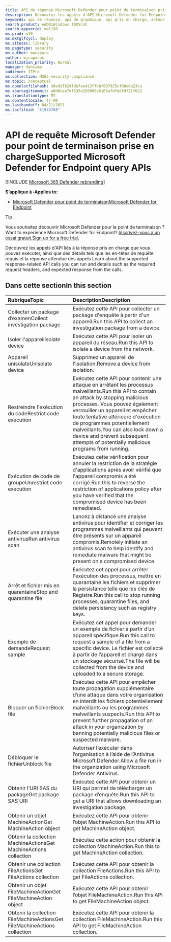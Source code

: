 ```yaml
---
title: API de réponse Microsoft Defender pour point de terminaison prise en charge
description: Découvrez les appels d'API Microsoft Defender for Endpoint spécifiques liés à la réponse.
keywords: api de réponse, api de graphique, api pris en charge, acteur, alertes, appareil, utilisateur, domaine, ip, fichier
search.product: eADQiWindows 10XVcnh
search.appverid: met150
ms.prod: w10
ms.mktglfcycl: deploy
ms.sitesec: library
ms.pagetype: security
ms.author: macapara
author: mjcaparas
localization_priority: Normal
manager: dansimp
audience: ITPro
ms.collection: M365-security-compliance
ms.topic: conceptual
ms.openlocfilehash: 36ed1f624fda7ae413ffbbf807925cf00e0a23ca
ms.sourcegitcommit: a8d8cee7df535a150985d6165afdfddfdf21f622
ms.translationtype: MT
ms.contentlocale: fr-FR
ms.lasthandoff: 04/21/2021
ms.locfileid: "51933768"
---
```

# <a name="supported-microsoft-defender-for-endpoint-query-apis"></a><span data-ttu-id="4eae0-104">API de requête Microsoft Defender pour point de terminaison prise en charge</span><span class="sxs-lookup"><span data-stu-id="4eae0-104">Supported Microsoft Defender for Endpoint query APIs</span></span> 

[!INCLUDE [Microsoft 365 Defender rebranding](../../includes/microsoft-defender.md)]


<span data-ttu-id="4eae0-105">**S’applique à :**</span><span class="sxs-lookup"><span data-stu-id="4eae0-105">**Applies to:**</span></span>
- [<span data-ttu-id="4eae0-106">Microsoft Defender pour point de terminaison</span><span class="sxs-lookup"><span data-stu-id="4eae0-106">Microsoft Defender for Endpoint</span></span>](https://go.microsoft.com/fwlink/p/?linkid=2154037)

> [!TIP]
> <span data-ttu-id="4eae0-107">Vous souhaitez découvrir Microsoft Defender pour le point de terminaison ?</span><span class="sxs-lookup"><span data-stu-id="4eae0-107">Want to experience Microsoft Defender for Endpoint?</span></span> [<span data-ttu-id="4eae0-108">Inscrivez-vous à un essai gratuit.</span><span class="sxs-lookup"><span data-stu-id="4eae0-108">Sign up for a free trial.</span></span>](https://www.microsoft.com/microsoft-365/windows/microsoft-defender-atp?ocid=docs-wdatp-supported-response-apis-abovefoldlink) 

<span data-ttu-id="4eae0-109">Découvrez les appels d'API liés à la réponse pris en charge que vous pouvez exécuter, ainsi que des détails tels que les en-têtes de requête requis et la réponse attendue des appels.</span><span class="sxs-lookup"><span data-stu-id="4eae0-109">Learn about the supported response-related API calls you can run and details such as the required request headers, and expected response from the calls.</span></span>

## <a name="in-this-section"></a><span data-ttu-id="4eae0-110">Dans cette section</span><span class="sxs-lookup"><span data-stu-id="4eae0-110">In this section</span></span>
<span data-ttu-id="4eae0-111">Rubrique</span><span class="sxs-lookup"><span data-stu-id="4eae0-111">Topic</span></span> | <span data-ttu-id="4eae0-112">Description</span><span class="sxs-lookup"><span data-stu-id="4eae0-112">Description</span></span>
:---|:---
<span data-ttu-id="4eae0-113">Collecter un package d’examen</span><span class="sxs-lookup"><span data-stu-id="4eae0-113">Collect investigation package</span></span> | <span data-ttu-id="4eae0-114">Exécutez cette API pour collecter un package d'enquête à partir d'un appareil.</span><span class="sxs-lookup"><span data-stu-id="4eae0-114">Run this API to collect an investigation package from a device.</span></span>
<span data-ttu-id="4eae0-115">Isoler l'appareil</span><span class="sxs-lookup"><span data-stu-id="4eae0-115">Isolate device</span></span> | <span data-ttu-id="4eae0-116">Exécutez cette API pour isoler un appareil du réseau.</span><span class="sxs-lookup"><span data-stu-id="4eae0-116">Run this API to isolate a device from the network.</span></span>
<span data-ttu-id="4eae0-117">Appareil unisolate</span><span class="sxs-lookup"><span data-stu-id="4eae0-117">Unisolate device</span></span> | <span data-ttu-id="4eae0-118">Supprimez un appareil de l'isolation.</span><span class="sxs-lookup"><span data-stu-id="4eae0-118">Remove a device from isolation.</span></span> 
<span data-ttu-id="4eae0-119">Restreindre l'exécution du code</span><span class="sxs-lookup"><span data-stu-id="4eae0-119">Restrict code execution</span></span> | <span data-ttu-id="4eae0-120">Exécutez cette API pour contenir une attaque en arrêtant les processus malveillants.</span><span class="sxs-lookup"><span data-stu-id="4eae0-120">Run this API to contain an attack by stopping malicious processes.</span></span> <span data-ttu-id="4eae0-121">Vous pouvez également verrouiller un appareil et empêcher toute tentative ultérieure d'exécution de programmes potentiellement malveillants.</span><span class="sxs-lookup"><span data-stu-id="4eae0-121">You can also lock down a device and prevent subsequent attempts of potentially malicious programs from running.</span></span>
<span data-ttu-id="4eae0-122">Exécution de code de groupe</span><span class="sxs-lookup"><span data-stu-id="4eae0-122">Unrestrict code execution</span></span> | <span data-ttu-id="4eae0-123">Exécutez cette vérification pour annuler la restriction de la stratégie d'applications après avoir vérifié que l'appareil compromis a été corrigé.</span><span class="sxs-lookup"><span data-stu-id="4eae0-123">Run this to reverse the restriction of applications policy after you have verified that the compromised device has been remediated.</span></span>
<span data-ttu-id="4eae0-124">Exécuter une analyse antivirus</span><span class="sxs-lookup"><span data-stu-id="4eae0-124">Run antivirus scan</span></span> | <span data-ttu-id="4eae0-125">Lancez à distance une analyse antivirus pour identifier et corriger les programmes malveillants qui peuvent être présents sur un appareil compromis.</span><span class="sxs-lookup"><span data-stu-id="4eae0-125">Remotely initiate an antivirus scan to help identify and remediate malware that might be present on a compromised device.</span></span>
<span data-ttu-id="4eae0-126">Arrêt et fichier mis en quarantaine</span><span class="sxs-lookup"><span data-stu-id="4eae0-126">Stop and quarantine file</span></span> |  <span data-ttu-id="4eae0-127">Exécutez cet appel pour arrêter l'exécution des processus, mettre en quarantaine les fichiers et supprimer la persistance telle que les clés de Registre.</span><span class="sxs-lookup"><span data-stu-id="4eae0-127">Run this call to stop running processes, quarantine  files, and delete persistency such as registry keys.</span></span>
<span data-ttu-id="4eae0-128">Exemple de demande</span><span class="sxs-lookup"><span data-stu-id="4eae0-128">Request sample</span></span> | <span data-ttu-id="4eae0-129">Exécutez cet appel pour demander un exemple de fichier à partir d’un appareil spécifique.</span><span class="sxs-lookup"><span data-stu-id="4eae0-129">Run this call to request a sample of a file from a specific device.</span></span> <span data-ttu-id="4eae0-130">Le fichier est collecté à partir de l’appareil et chargé dans un stockage sécurisé.</span><span class="sxs-lookup"><span data-stu-id="4eae0-130">The file will be collected from the device and uploaded to a secure storage.</span></span>
<span data-ttu-id="4eae0-131">Bloquer un fichier</span><span class="sxs-lookup"><span data-stu-id="4eae0-131">Block file</span></span> | <span data-ttu-id="4eae0-132">Exécutez cette API pour empêcher toute propagation supplémentaire d’une attaque dans votre organisation en interdit les fichiers potentiellement malveillants ou les programmes malveillants suspects.</span><span class="sxs-lookup"><span data-stu-id="4eae0-132">Run this API to prevent further propagation of an attack in your organization by banning potentially malicious files or suspected malware.</span></span> 
<span data-ttu-id="4eae0-133">Débloquer le fichier</span><span class="sxs-lookup"><span data-stu-id="4eae0-133">Unblock file</span></span> | <span data-ttu-id="4eae0-134">Autoriser l’exécuter dans l’organisation à l’aide de l’Antivirus Microsoft Defender.</span><span class="sxs-lookup"><span data-stu-id="4eae0-134">Allow a file run in the organization using Microsoft Defender Antivirus.</span></span>
<span data-ttu-id="4eae0-135">Obtenir l’URI SAS du package</span><span class="sxs-lookup"><span data-stu-id="4eae0-135">Get package SAS URI</span></span> | <span data-ttu-id="4eae0-136">Exécutez cette API pour obtenir un URI qui permet de télécharger un package d’enquête.</span><span class="sxs-lookup"><span data-stu-id="4eae0-136">Run this API to get a URI that allows downloading an investigation package.</span></span>
<span data-ttu-id="4eae0-137">Obtenir un objet MachineAction</span><span class="sxs-lookup"><span data-stu-id="4eae0-137">Get MachineAction object</span></span> | <span data-ttu-id="4eae0-138">Exécutez cette API pour obtenir l’objet MachineAction.</span><span class="sxs-lookup"><span data-stu-id="4eae0-138">Run this API to get MachineAction object.</span></span>
<span data-ttu-id="4eae0-139">Obtenir la collection MachineActions</span><span class="sxs-lookup"><span data-stu-id="4eae0-139">Get MachineActions collection</span></span> | <span data-ttu-id="4eae0-140">Exécutez cette action pour obtenir la collection MachineAction.</span><span class="sxs-lookup"><span data-stu-id="4eae0-140">Run this to get MachineAction collection.</span></span>
<span data-ttu-id="4eae0-141">Obtenir une collection FileActions</span><span class="sxs-lookup"><span data-stu-id="4eae0-141">Get FileActions collection</span></span> | <span data-ttu-id="4eae0-142">Exécutez cette API pour obtenir la collection FileActions.</span><span class="sxs-lookup"><span data-stu-id="4eae0-142">Run this API to get FileActions collection.</span></span>
<span data-ttu-id="4eae0-143">Obtenir un objet FileMachineAction</span><span class="sxs-lookup"><span data-stu-id="4eae0-143">Get FileMachineAction object</span></span> | <span data-ttu-id="4eae0-144">Exécutez cette API pour obtenir l’objet FileMachineAction.</span><span class="sxs-lookup"><span data-stu-id="4eae0-144">Run this API to get FileMachineAction object.</span></span>
<span data-ttu-id="4eae0-145">Obtenir la collection FileMachineActions</span><span class="sxs-lookup"><span data-stu-id="4eae0-145">Get FileMachineActions collection</span></span> | <span data-ttu-id="4eae0-146">Exécutez cette API pour obtenir la collection FileMachineAction.</span><span class="sxs-lookup"><span data-stu-id="4eae0-146">Run this API to get FileMachineAction collection.</span></span>
